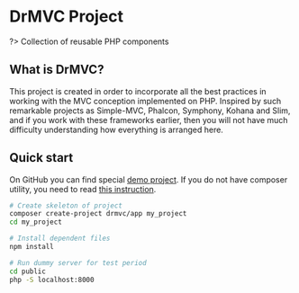 # DrMVC Project

?> Collection of reusable PHP components

## What is DrMVC?

This project is created in order to incorporate all the best
practices in working with the MVC conception implemented on PHP.
Inspired by such remarkable projects as Simple-MVC, Phalcon,
Symphony, Kohana and Slim, and if you work with these
frameworks earlier, then you will not have much difficulty
understanding how everything is arranged here.

## Quick start

On GitHub you can find special [demo project](https://github.com/drmvc/app).
If you do not have composer utility, you need to read [this instruction](https://getcomposer.org/doc/00-intro.md).

```bash
# Create skeleton of project
composer create-project drmvc/app my_project
cd my_project

# Install dependent files
npm install

# Run dummy server for test period
cd public
php -S localhost:8000
```

